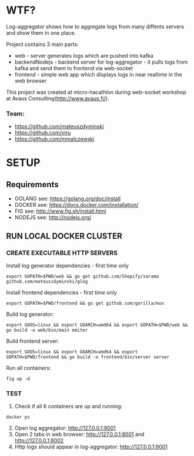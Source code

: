 # WTF?


Log-aggregator shows how to aggregate logs from many diffents servers and show them in one place.   

Project contains 3 main parts:

- web - server generates logs which are pushed into kafka
- backendNodejs - backend server for log-aggregator - it pulls logs from kafka and send them to frontend via web-socket 
-  frontend - simple web app which displays logs in near realtime in the web browser  

This project was created at micro-hacathlon during web-socket workshop at Avaus Consulting(http://www.avaus.fi/). 

### Team:

- https://github.com/mateuszdyminski
- https://github.com/viru
- https://github.com/mmalczewski

# SETUP

## Requirements

- GOLANG see: https://golang.org/doc/install
- DOCKER see: https://docs.docker.com/installation/
- FIG see: http://www.fig.sh/install.html
- NODEJS see: http://nodejs.org/

## RUN LOCAL DOCKER CLUSTER

### CREATE EXECUTABLE HTTP SERVERS

Install log generator dependencies - first time only 

```
export GOPATH=$PWD/web && go get github.com/Shopify/sarama github.com/mateuszdyminski/glog
```

Install frontend dependencies - first time only

```
export GOPATH=$PWD/frontend && go get github.com/gorilla/mux
```

Build log generator:

```
export GOOS=linux && export GOARCH=amd64 && export GOPATH=$PWD/web && go build -o web/bin/main emiter
```

Build frontend server:

```
export GOOS=linux && export GOARCH=amd64 && export GOPATH=$PWD/frontend && go build -o frontend/bin/server server
```

Run all containers:

```
fig up -d
```

### TEST

1. Check if all 6 containers are up and running:

```
docker ps
```

2. Open log aggregator: http://127.0.0.1:9001
3. Open 2 tabs in web browser: http://127.0.0.1:8001 and http://127.0.0.1:8002
4. Http logs should appear in log-aggregator: http://127.0.0.1:9001 
